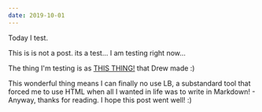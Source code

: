 ```yaml
---
date: 2019-10-01
---
```


Today I test.

This is is not a post. its a test... I am testing right now...

The thing I'm testing is as [THIS THING!](https://gitlab.com/uoou/blop) that Drew made :)

This wonderful thing means I can finally no use LB, a substandard tool that forced me to use HTML when all I wanted in life was to write in Markdown! - Anyway, thanks for reading. I hope this post went well! :)
